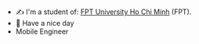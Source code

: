 
<!--
**huutai1010/huutai1010** is a ✨ _special_ ✨ repository because its `README.md` (this file) appears on your GitHub profile.

Here are some ideas to get you started:

- 🔭 I’m currently working on ...
- 🌱 I’m currently learning ...
- 👯 I’m looking to collaborate on ...
- 🤔 I’m looking for help with ...
- 💬 Ask me about ...
- 📫 How to reach me: ...
- 😄 Pronouns: ...
- ⚡ Fun fact: ...
-->


<!--<h1 align="center">I'm Huu Tai</h1>-->
<!--<h3 align="center">Hello world </h3>-->

- ✍ I'm a student of: [FPT University Ho Chi Minh](https://hcmuni.fpt.edu.vn) (FPT).
- 🌱  Have a nice day
- Mobile Engineer



   

